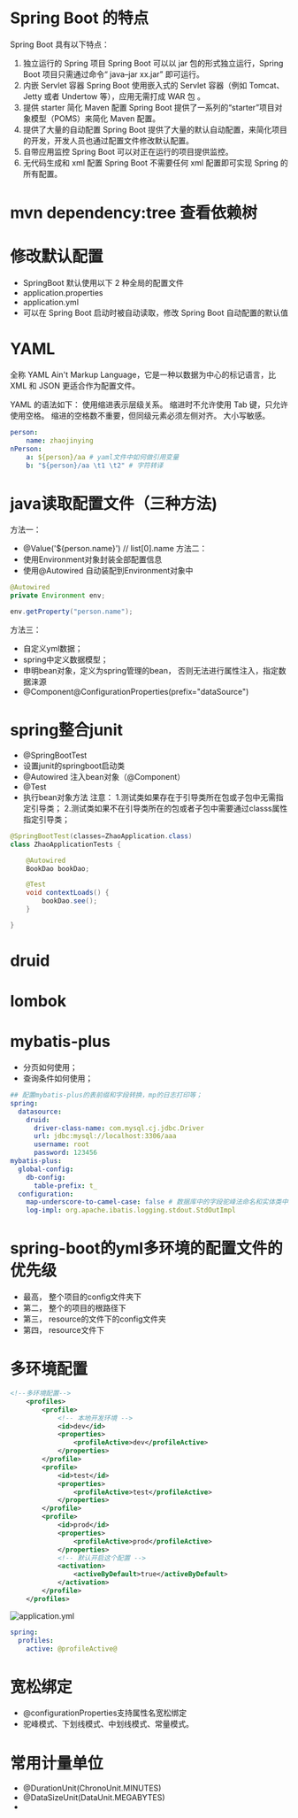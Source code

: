 # Spring Boot 的特点
Spring Boot 具有以下特点：

1. 独立运行的 Spring 项目
Spring Boot 可以以 jar 包的形式独立运行，Spring Boot 项目只需通过命令“ java–jar xx.jar” 即可运行。
2. 内嵌 Servlet 容器
Spring Boot 使用嵌入式的 Servlet 容器（例如 Tomcat、Jetty 或者 Undertow 等），应用无需打成 WAR 包 。
3. 提供 starter 简化 Maven 配置
Spring Boot 提供了一系列的“starter”项目对象模型（POMS）来简化 Maven 配置。
4. 提供了大量的自动配置
Spring Boot 提供了大量的默认自动配置，来简化项目的开发，开发人员也通过配置文件修改默认配置。
5. 自带应用监控
Spring Boot 可以对正在运行的项目提供监控。
6. 无代码生成和 xml 配置
Spring Boot 不需要任何 xml 配置即可实现 Spring 的所有配置。

# mvn dependency:tree 查看依赖树
# 修改默认配置
- SpringBoot 默认使用以下 2 种全局的配置文件
- application.properties
- application.yml
- 可以在 Spring Boot 启动时被自动读取，修改 Spring Boot 自动配置的默认值

# YAML 
全称 YAML Ain't Markup Language，它是一种以数据为中心的标记语言，比 XML 和 JSON 更适合作为配置文件。

YAML 的语法如下：
使用缩进表示层级关系。
缩进时不允许使用 Tab 键，只允许使用空格。
缩进的空格数不重要，但同级元素必须左侧对齐。
大小写敏感。
```yml
person: 
    name: zhaojinying
nPerson:
    a: ${person}/aa # yaml文件中如何做引用变量 
    b: "${person}/aa \t1 \t2" # 字符转译

```

# java读取配置文件（三种方法)
方法一：
- @Value('${person.name}') // list[0].name
方法二：
- 使用Environment对象封装全部配置信息
- 使用@Autowired 自动装配到Environment对象中
```java
@Autowired
private Environment env;

env.getProperty("person.name");

```
方法三：
- 自定义yml数据；
- spring中定义数据模型；
- 申明bean对象，定义为spring管理的bean， 否则无法进行属性注入，指定数据涞源
- @Component\@ConfigurationProperties(prefix="dataSource")

# spring整合junit
- @SpringBootTest
- 设置junit的springboot启动类
- @Autowired 注入bean对象（@Component）
- @Test
- 执行bean对象方法
  注意：
  1.测试类如果存在于引导类所在包或子包中无需指定引导类；
  2.测试类如果不在引导类所在的包或者子包中需要通过classs属性指定引导类；
```java
@SpringBootTest(classes=ZhaoApplication.class)
class ZhaoApplicationTests {

    @Autowired
    BookDao bookDao;

    @Test
    void contextLoads() {
        bookDao.see();
    }

}

```
# druid
# lombok
# mybatis-plus
- 分页如何使用；
- 查询条件如何使用；
```yml
## 配置mybatis-plus的表前缀和字段转换，mp的日志打印等；
spring:
  datasource:
    druid:
      driver-class-name: com.mysql.cj.jdbc.Driver
      url: jdbc:mysql://localhost:3306/aaa
      username: root
      password: 123456
mybatis-plus:
  global-config:
    db-config:
      table-prefix: t_
  configuration:
    map-underscore-to-camel-case: false # 数据库中的字段驼峰法命名和实体类中的驼峰法命名相冲突
    log-impl: org.apache.ibatis.logging.stdout.StdOutImpl

```

# spring-boot的yml多环境的配置文件的优先级
- 最高， 整个项目的config文件夹下
- 第二， 整个的项目的根路径下
- 第三， resource的文件下的config文件夹
- 第四， resource文件下
# 多环境配置
```xml
<!--多环境配置-->
    <profiles>
        <profile>
            <!-- 本地开发环境 -->
            <id>dev</id>
            <properties>
                <profileActive>dev</profileActive>
            </properties>
        </profile>
        <profile>
            <id>test</id>
            <properties>
                <profileActive>test</profileActive>
            </properties>
        </profile>
        <profile>
            <id>prod</id>
            <properties>
                <profileActive>prod</profileActive>
            </properties>
            <!-- 默认开启这个配置 -->
            <activation>
                <activeByDefault>true</activeByDefault>
            </activation>
        </profile>
    </profiles>
```
![application.yml]("./imgs/2.png")
```yml
spring:
  profiles:
    active: @profileActive@
```

# 宽松绑定
- @configurationProperties支持属性名宽松绑定
- 驼峰模式、下划线模式、中划线模式、常量模式。
  
# 常用计量单位
- @DurationUnit(ChronoUnit.MINUTES)
- @DataSizeUnit(DataUnit.MEGABYTES)
- 


